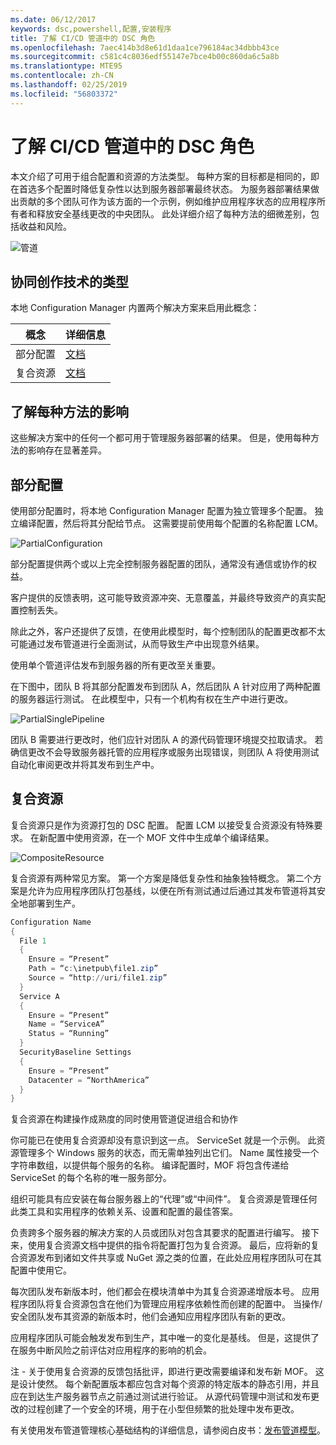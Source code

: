 ```yaml
---
ms.date: 06/12/2017
keywords: dsc,powershell,配置,安装程序
title: 了解 CI/CD 管道中的 DSC 角色
ms.openlocfilehash: 7aec414b3d8e61d1daa1ce796184ac34dbbb43ce
ms.sourcegitcommit: c581c4c8036edf55147e7bce4b00c860da6c5a8b
ms.translationtype: MTE95
ms.contentlocale: zh-CN
ms.lasthandoff: 02/25/2019
ms.locfileid: "56803372"
---
```

# <a name="understanding-dscs-role-in-a-cicd-pipeline"></a>了解 CI/CD 管道中的 DSC 角色

本文介绍了可用于组合配置和资源的方法类型。
每种方案的目标都是相同的，即在首选多个配置时降低复杂性以达到服务器部署最终状态。
为服务器部署结果做出贡献的多个团队可作为该方面的一个示例，例如维护应用程序状态的应用程序所有者和释放安全基线更改的中央团队。
此处详细介绍了每种方法的细微差别，包括收益和风险。

![管道](../images/Pipeline.jpg)

## <a name="types-of-collaborative-authoring-techniques"></a>协同创作技术的类型

本地 Configuration Manager 内置两个解决方案来启用此概念：

| 概念 | 详细信息
|-|-
| 部分配置 | [文档](../pull-server/partialConfigs.md)
| 复合资源 | [文档](../resources/authoringResourceComposite.md)

## <a name="understanding-the-impact-of-each-approach"></a>了解每种方法的影响

这些解决方案中的任何一个都可用于管理服务器部署的结果。
但是，使用每种方法的影响存在显著差异。

## <a name="partial-configurations"></a>部分配置

使用部分配置时，将本地 Configuration Manager 配置为独立管理多个配置。
独立编译配置，然后将其分配给节点。
这需要提前使用每个配置的名称配置 LCM。

![PartialConfiguration](../images/PartialConfiguration.jpg)

部分配置提供两个或以上完全控制服务器配置的团队，通常没有通信或协作的权益。

客户提供的反馈表明，这可能导致资源冲突、无意覆盖，并最终导致资产的真实配置控制丢失。

除此之外，客户还提供了反馈，在使用此模型时，每个控制团队的配置更改都不太可能通过发布管道进行全面测试，从而导致生产中出现意外结果。

使用单个管道评估发布到服务器的所有更改至关重要。

在下图中，团队 B 将其部分配置发布到团队 A，然后团队 A 针对应用了两种配置的服务器运行测试。
在此模型中，只有一个机构有权在生产中进行更改。

![PartialSinglePipeline](../images/PartialSinglePipeline.jpg)

团队 B 需要进行更改时，他们应针对团队 A 的源代码管理环境提交拉取请求。
若确信更改不会导致服务器托管的应用程序或服务出现错误，则团队 A 将使用测试自动化审阅更改并将其发布到生产中。

## <a name="composite-resources"></a>复合资源

复合资源只是作为资源打包的 DSC 配置。
配置 LCM 以接受复合资源没有特殊要求。
在新配置中使用资源，在一个 MOF 文件中生成单个编译结果。

![CompositeResource](../images/CompositeResource.jpg)

复合资源有两种常见方案。
第一个方案是降低复杂性和抽象独特概念。
第二个方案是允许为应用程序团队打包基线，以便在所有测试通过后通过其发布管道将其安全地部署到生产。

```PowerShell
Configuration Name
{
  File 1
  {
    Ensure = “Present”
    Path = “c:\inetpub\file1.zip”
    Source = “http://uri/file1.zip”
  }
  Service A
  {
    Ensure = “Present”
    Name = “ServiceA”
    Status = “Running”
  }
  SecurityBaseline Settings
  {
    Ensure = “Present”
    Datacenter = “NorthAmerica”
  }
}
```

复合资源在构建操作成熟度的同时使用管道促进组合和协作

你可能已在使用复合资源却没有意识到这一点。
ServiceSet 就是一个示例。
此资源管理多个 Windows 服务的状态，而无需单独列出它们。
Name 属性接受一个字符串数组，以提供每个服务的名称。
编译配置时，MOF 将包含传递给 ServiceSet 的每个名称的唯一服务部分。

组织可能具有应安装在每台服务器上的“代理”或“中间件”。
复合资源是管理任何此类工具和实用程序的依赖关系、设置和配置的最佳答案。

负责跨多个服务器的解决方案的人员或团队对包含其要求的配置进行编写。
接下来，使用复合资源文档中提供的指令将配置打包为复合资源。
最后，应将新的复合资源发布到诸如文件共享或 NuGet 源之类的位置，在此处应用程序团队可在其配置中使用它。

每次团队发布新版本时，他们都会在模块清单中为其复合资源递增版本号。
应用程序团队将复合资源包含在他们为管理应用程序依赖性而创建的配置中。
当操作/安全团队发布其资源的新版本时，他们会通知应用程序团队有新的更改。

应用程序团队可能会触发发布到生产，其中唯一的变化是基线。
但是，这提供了在服务中断风险之前评估对应用程序的影响的机会。

注 - 关于使用复合资源的反馈包括批评，即进行更改需要编译和发布新 MOF。
这是设计使然。
每个新配置版本都应包含对每个资源的特定版本的静态引用，并且应在到达生产服务器节点之前通过测试进行验证。
从源代码管理中测试和发布更改的过程创建了一个安全的环境，用于在小型但频繁的批处理中发布更改。

有关使用发布管道管理核心基础结构的详细信息，请参阅白皮书：[发布管道模型](../further-reading/whitepapers.md)。
